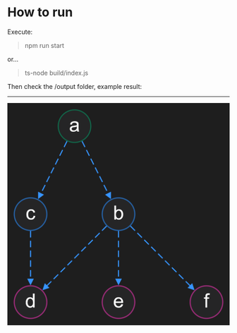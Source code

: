 # How to run
Execute:

> npm run start

or...

> ts-node build/index.js

Then check the /output folder, example result:

---------------

![example](./output/graph.png "Example graph")